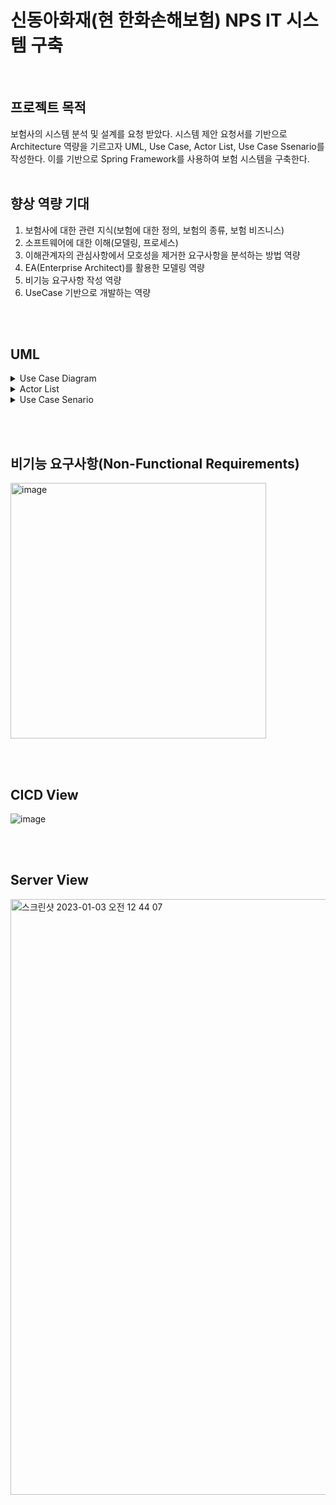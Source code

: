 <h1>신동아화재(현 한화손해보험) NPS IT 시스템 구축</h1>
<br>

## 프로젝트 목적
보험사의 시스템 분석 및 설계를 요청 받았다. 시스템 제안 요청서를 기반으로 
Architecture 역량을 기르고자 UML, Use Case, Actor List, Use Case Ssenario를 작성한다.
이를 기반으로 Spring Framework를 사용하여 보험 시스템을 구축한다.
<br>
<br>
## 향상 역량 기대
1. 보험사에 대한 관련 지식(보험에 대한 정의, 보험의 종류, 보험 비즈니스)
2. 소프트웨어에 대한 이해(모델링, 프로세스) 
3. 이해관계자의 관심사항에서 모호성을 제거한 요구사항을 분석하는 방법 역량
4. EA(Enterprise Architect)를 활용한 모델링 역량
5. 비기능 요구사항 작성 역량
5. UseCase 기반으로 개발하는 역량
<br>
<br>

## UML
<details>
  <summary>Use Case Diagram</summary>
  <img width="328" alt="image" src="https://user-images.githubusercontent.com/53048655/210251985-ca31af56-7c6f-412b-a39a-1ce79d96a6bb.png">
</details>

<details>
  <summary>Actor List</summary>
<img width="449" alt="image" src="https://user-images.githubusercontent.com/53048655/210252150-52a09b67-e870-4cd3-92f1-edca2a743004.png">
</details>

<details>
  <summary>Use Case Senario</summary>
<img width="397" alt="image" src="https://user-images.githubusercontent.com/53048655/210252401-0d824fc9-cf6e-48cf-a029-9e7934c58bcd.png">
</details>

<br><br>

## 비기능 요구사항(Non-Functional Requirements)
<img width="409" alt="image" src="https://user-images.githubusercontent.com/53048655/210253492-bc7b277e-f827-423f-b720-a4b273cbe171.png">


<br><br>

## CICD View
![image](https://user-images.githubusercontent.com/53048655/210252908-17c85707-3c99-4451-8274-2c2e51b892ed.png)

<br><br>
## Server View
<img width="953" alt="스크린샷 2023-01-03 오전 12 44 07" src="https://user-images.githubusercontent.com/53048655/210253332-6ab01849-071e-4c01-9f92-1bf618740cb0.png">


